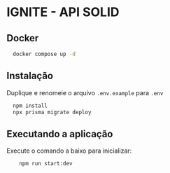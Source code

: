 # IGNITE - API SOLID

## Docker

```sh
  docker compose up -d
```

## Instalação

Duplique e renomeie o arquivo `.env.example` para `.env`

```sh
  npm install
  npx prisma migrate deploy
```

## Executando a aplicação

Execute o comando a baixo para inicializar:

```sh
	npm run start:dev
```
